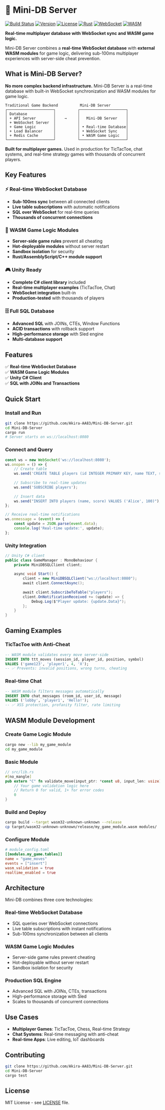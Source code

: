 # 🚀 Mini-DB Server

[![Build Status](https://img.shields.io/badge/build-passing-brightgreen?style=flat-square)](https://github.com/Akira-AA83/Mini-DB-Server)
[![Version](https://img.shields.io/badge/version-0.3.0-blue?style=flat-square)](https://github.com/Akira-AA83/Mini-DB-Server/releases)
[![License](https://img.shields.io/badge/license-MIT-green?style=flat-square)](LICENSE)
[![Rust](https://img.shields.io/badge/rust-1.70+-orange?style=flat-square)](https://www.rust-lang.org)
[![WebSocket](https://img.shields.io/badge/realtime-WebSocket-lightblue?style=flat-square)](WASM_MODULES.md)
[![WASM](https://img.shields.io/badge/modules-WASM-purple?style=flat-square)](user_modules/)

**Real-time multiplayer database with WebSocket sync and WASM game logic.**

Mini-DB Server combines a **real-time WebSocket database** with **external WASM modules** for game logic, delivering sub-100ms multiplayer experiences with server-side cheat prevention.

## What is Mini-DB Server?

**No more complex backend infrastructure.** Mini-DB Server is a real-time database with built-in WebSocket synchronization and WASM modules for game logic.

```
Traditional Game Backend          Mini-DB Server
┌─────────────────────┐          ┌─────────────────────┐
│ Database            │          │                     │
│ + API Server        │    →     │   Mini-DB Server    │
│ + WebSocket Server  │          │                     │
│ + Game Logic        │          │ • Real-time Database│
│ + Load Balancer     │          │ • WebSocket Sync    │
│ + Redis Cache       │          │ • WASM Game Logic   │
└─────────────────────┘          └─────────────────────┘
```

**Built for multiplayer games.** Used in production for TicTacToe, chat systems, and real-time strategy games with thousands of concurrent players.

## Key Features

### ⚡ **Real-time WebSocket Database**
- **Sub-100ms sync** between all connected clients
- **Live table subscriptions** with automatic notifications
- **SQL over WebSocket** for real-time queries
- **Thousands of concurrent connections**

### 🔧 **WASM Game Logic Modules**
- **Server-side game rules** prevent all cheating
- **Hot-deployable modules** without server restart
- **Sandbox isolation** for security
- **Rust/AssemblyScript/C++ module support**

### 🎮 **Unity Ready**
- **Complete C# client library** included
- **Real-time multiplayer examples** (TicTacToe, Chat)
- **WebSocket integration** built-in
- **Production-tested** with thousands of players

### 🗄️ **Full SQL Database**
- **Advanced SQL** with JOINs, CTEs, Window Functions
- **ACID transactions** with rollback support
- **High-performance storage** with Sled engine
- **Multi-database support**

## Features

✅ **Real-time WebSocket Database**  
✅ **WASM Game Logic Modules**  
✅ **Unity C# Client**  
✅ **SQL with JOINs and Transactions**

## Quick Start

### Install and Run
```bash
git clone https://github.com/Akira-AA83/Mini-DB-Server.git
cd Mini-DB-Server
cargo run
# Server starts on ws://localhost:8080
```

### Connect and Query
```javascript
const ws = new WebSocket('ws://localhost:8080');
ws.onopen = () => {
    // Create table
    ws.send('CREATE TABLE players (id INTEGER PRIMARY KEY, name TEXT, score INTEGER)');
    
    // Subscribe to real-time updates
    ws.send('SUBSCRIBE players');
    
    // Insert data
    ws.send("INSERT INTO players (name, score) VALUES ('Alice', 100)");
};

// Receive real-time notifications
ws.onmessage = (event) => {
    const update = JSON.parse(event.data);
    console.log('Real-time update:', update);
};
```

### Unity Integration
```csharp
// Unity C# client
public class GameManager : MonoBehaviour {
    private MiniDBSQLClient client;
    
    async void Start() {
        client = new MiniDBSQLClient("ws://localhost:8080");
        await client.ConnectAsync();
        
        await client.SubscribeToTable("players");
        client.OnNotificationReceived += (update) => {
            Debug.Log($"Player update: {update.Data}");
        };
    }
}
```

## Gaming Examples

### TicTacToe with Anti-Cheat
```sql
-- WASM module validates every move server-side
INSERT INTO ttt_moves (session_id, player_id, position, symbol) 
VALUES ('game123', 'player1', 4, 'X');
-- ✅ Prevents: invalid positions, wrong turns, cheating
```

### Real-time Chat
```sql
-- WASM module filters messages automatically
INSERT INTO chat_messages (room_id, user_id, message) 
VALUES ('lobby', 'player1', 'Hello!');
-- ✅ XSS protection, profanity filter, rate limiting
```

## WASM Module Development

### Create Game Logic Module
```bash
cargo new --lib my_game_module
cd my_game_module
```

### Basic Module
```rust
// src/lib.rs
#[no_mangle]
pub extern "C" fn validate_move(input_ptr: *const u8, input_len: usize) -> i32 {
    // Your game validation logic here
    // Return 0 for valid, 1+ for error codes
    0
}
```

### Build and Deploy
```bash
cargo build --target wasm32-unknown-unknown --release
cp target/wasm32-unknown-unknown/release/my_game_module.wasm modules/
```

### Configure Module
```toml
# module_config.toml
[[modules.my_game.tables]]
name = "game_moves"
events = ["insert"]
wasm_validation = true
realtime_enabled = true
```

## Architecture

Mini-DB combines three core technologies:

### Real-time WebSocket Database
- SQL queries over WebSocket connections
- Live table subscriptions with instant notifications
- Sub-100ms synchronization between all clients

### WASM Game Logic Modules  
- Server-side game rules prevent cheating
- Hot-deployable without server restart
- Sandbox isolation for security

### Production SQL Engine
- Advanced SQL with JOINs, CTEs, transactions
- High-performance storage with Sled
- Scales to thousands of concurrent connections

## Use Cases

- **Multiplayer Games**: TicTacToe, Chess, Real-time Strategy
- **Chat Systems**: Real-time messaging with anti-cheat
- **Real-time Apps**: Live editing, IoT dashboards

## Contributing

```bash
git clone https://github.com/Akira-AA83/Mini-DB-Server.git
cd Mini-DB-Server
cargo test
```

## License

MIT License - see [LICENSE](LICENSE) file.